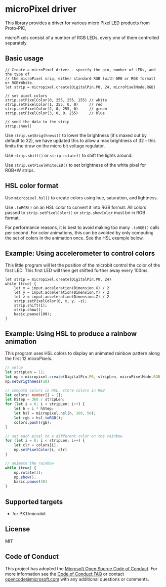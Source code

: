 # microPixel driver

This library provides a driver for various micro Pixel LED products from Proto-PIC, 

microPixels consist of a number of RGB LEDs, every one of them controlled separately.  

## Basic usage

```blocks
// Create a microPixel driver - specify the pin, number of LEDs, and the type of 
// the microPixel srip, either standard RGB (with GRB or RGB format) or RGB+White.
let strip = micropixel.create(DigitalPin.P0, 24, microPixelMode.RGB)

// set pixel colors
strip.setPixelColor(0, 255, 255, 255) // white
strip.setPixelColor(1, 255, 0, 0)     // red
strip.setPixelColor(2, 0, 255, 0)     // green
strip.setPixelColor(3, 0, 0, 255)     // blue

// send the data to the strip
strip.show()
```

Use `strip.setBrigthness()` to lower the brightness (it's maxed out by default to 32), we have updated this to allow a max brightness of 32 - this limits the draw on the micro bit voltage regulator.

Use `strip.shift()` or `strip.rotate()` to shift the lights around.

Use `strip.setPixelWhiteLED()` to set brightness of the white pixel for RGB+W strips. 

## HSL color format

Use `micropixel.hsl()` to create colors using hue, saturation, and lightness.

Use `.toRGB()` on an HSL color to convert it into RGB format. All colors passed to `strip.setPixelColor()`
or `strip.showColor` must be in RGB format.

For performance reasons, it is best to avoid making too many `.toRGB()` calls per second. For color 
animations, this can be avoided by only computing the set of colors in the animation once. See the HSL example below. 

## Example: Using accelerometer to control colors

This little program will let the position of the microbit control the color of the first LED.
This first LED will then get shifted further away every 100ms.

```blocks
let strip = micropixel.create(DigitalPin.P0, 24)
while (true) {
    let x = input.acceleration(Dimension.X) / 2
    let y = input.acceleration(Dimension.Y) / 2
    let z = input.acceleration(Dimension.Z) / 2
    strip.setPixelColor(0, x, y, -z);
    strip.shift(1);
    strip.show();
    basic.pause(100);
}
```

## Example: Using HSL to produce a rainbow animation

This program uses HSL colors to display an animated rainbow pattern along the first 12 microPixels. 

```typescript
// setup
let stripLen = 12;
let np = micropixel.create(DigitalPin.P0, stripLen, microPixelMode.RGB)
np.setBrigthness(10)

// compute colors in HSL, store colors in RGB
let colors: number[] = [];
let hStep = 360 / stripLen;
for (let i = 0; i < stripLen; i++) {
    let h = i * hStep;
    let hsl = micropixel.hsl(h, 100, 50);
    let rgb = hsl.toRGB();
    colors.push(rgb);
}

// set each pixel to a different color on the rainbow
for (let i = 0; i < stripLen; i++) {
    let clr = colors[i];
    np.setPixelColor(i, clr)
}

// animate the rainbow
while (true) {
    np.rotate(1);
    np.show();
    basic.pause(30)
}
```

## Supported targets

* for PXT/microbit

## License

MIT

## Code of Conduct

This project has adopted the [Microsoft Open Source Code of Conduct](https://opensource.microsoft.com/codeofconduct/). For more information see the [Code of Conduct FAQ](https://opensource.microsoft.com/codeofconduct/faq/) or contact [opencode@microsoft.com](mailto:opencode@microsoft.com) with any additional questions or comments.
